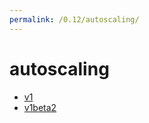 ```yaml
---
permalink: /0.12/autoscaling/
---
```


# autoscaling



* [v1](v1/index.md)
* [v1beta2](v1beta2/index.md)